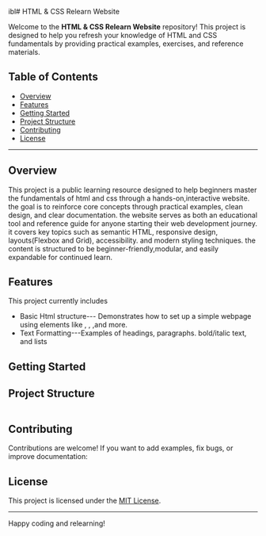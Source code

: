 ibl# HTML & CSS Relearn Website

Welcome to the **HTML & CSS Relearn Website** repository! This project is designed to help you refresh your knowledge of HTML and CSS fundamentals by providing practical examples, exercises, and reference materials.

## Table of Contents

- [Overview](#overview)
- [Features](#features)
- [Getting Started](#getting-started)
- [Project Structure](#project-structure)
- [Contributing](#contributing)
- [License](#license)

---

## Overview

This project is a public learning resource designed  to help beginners master the fundamentals of html and css through a hands-on,interactive website. the goal is to reinforce core concepts through practical examples, clean design, and clear documentation.
the website serves as both an educational tool and reference guide for anyone starting their web development journey. it covers key topics such as semantic  HTML, responsive design, layouts(Flexbox and Grid), accessibility. and modern styling techniques. the content is structured to be beginner-friendly,modular, and easily expandable for continued learn.

## Features

 This project currently includes 
 - Basic Html structure--- Demonstrates how to set up a simple webpage using elements like <html>, <head>, <body>,and more.
 - Text Formatting---Examples of headings, paragraphs. bold/italic text, and lists

## Getting Started


## Project Structure

```

```



## Contributing

Contributions are welcome! If you want to add examples, fix bugs, or improve documentation:



## License

This project is licensed under the [MIT License](LICENSE).

---

Happy coding and relearning!
